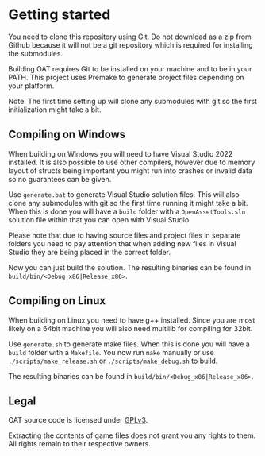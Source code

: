 # Getting started

You need to clone this repository using Git.
Do not download as a zip from Github because it will not be a git repository which is required for installing the submodules.

Building OAT requires Git to be installed on your machine and to be in your PATH.
This project uses Premake to generate project files depending on your platform.

Note: The first time setting up will clone any submodules with git so the first initialization might take a bit.

## Compiling on Windows

When building on Windows you will need to have Visual Studio 2022 installed.
It is also possible to use other compilers, however due to memory layout of structs being important you might
run into crashes or invalid data so no guarantees can be given.

Use `generate.bat` to generate Visual Studio solution files.
This will also clone any submodules with git so the first time running it might take a bit.
When this is done you will have a `build` folder with a `OpenAssetTools.sln` solution file within that you can open with Visual Studio.

Please note that due to having source files and project files in separate folders you need to pay attention that when adding new files in Visual Studio they are being placed in the correct folder.

Now you can just build the solution.
The resulting binaries can be found in `build/bin/<Debug_x86|Release_x86>`.

## Compiling on Linux

When building on Linux you need to have g++ installed.
Since you are most likely on a 64bit machine you will also need multilib for compiling for 32bit.

Use `generate.sh` to generate make files.
When this is done you will have a `build` folder with a `Makefile`.
You now run `make` manually or use `./scripts/make_release.sh` or `./scripts/make_debug.sh` to build.

The resulting binaries can be found in `build/bin/<Debug_x86|Release_x86>`.

## Legal

OAT source code is licensed under [GPLv3](https://github.com/Laupetin/OpenAssetTools/blob/main/LICENSE).

Extracting the contents of game files does not grant you any rights to them.
All rights remain to their respective owners.
